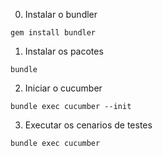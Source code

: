 0. Instalar o bundler 

`gem install bundler`

1. Instalar os pacotes

`bundle`

2. Iniciar o cucumber

`bundle exec cucumber --init`

3. Executar os cenarios de testes

`bundle exec cucumber`